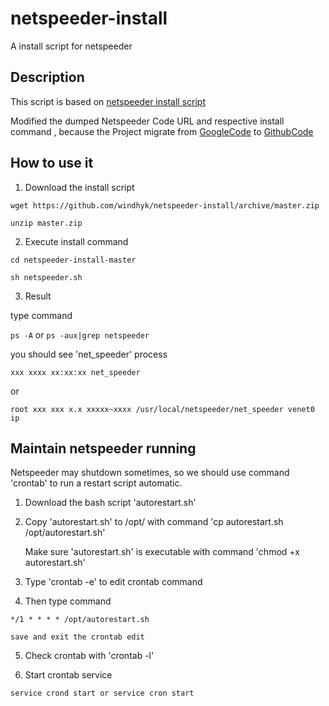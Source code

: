 # netspeeder-install
A install script for netspeeder
## Description
This script is based on [netspeeder install script]( http://linux.linzhihao.cn/shell/netspeeder.sh)

Modified the dumped Netspeeder Code URL and respective install command , because the Project migrate from [GoogleCode](https://code.google.com/archive/p/net-speeder/) to [GithubCode](https://github.com/snooda/net-speeder)
## How to use it

  1. Download the install script
  
   `wget https://github.com/windhyk/netspeeder-install/archive/master.zip`
  
   `unzip master.zip`
  
  2. Execute install command
  
   `cd netspeeder-install-master`
  
   `sh netspeeder.sh`
  
  3. Result
  
  type command
  
   `ps -A` or `ps -aux|grep netspeeder` 
  
  you should see 'net_speeder' process
  
   `xxx xxxx xx:xx:xx net_speeder`
  
   or
  
   `root xxx xxx x.x xxxxx~xxxx /usr/local/netspeeder/net_speeder venet0 ip` 
  
## Maintain netspeeder running
  
Netspeeder may shutdown sometimes, so we should use command 'crontab' to run a restart script automatic. 
  
  1. Download the bash script 'autorestart.sh'
  
  2. Copy 'autorestart.sh' to /opt/ with command 'cp autorestart.sh /opt/autorestart.sh'
     
     Make sure 'autorestart.sh'  is executable with command 'chmod +x autorestart.sh'
  
  3. Type 'crontab -e' to edit crontab command
  
  4. Then type command 
    
    */1 * * * * /opt/autorestart.sh 
  
    save and exit the crontab edit
  5. Check crontab with 'crontab -l'
  
  6. Start crontab service
    
   `service crond start or service cron start`

